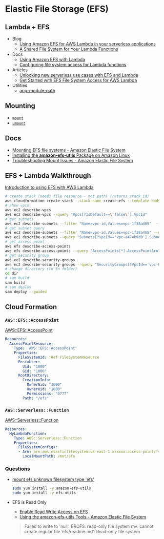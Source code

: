 # Elastic File Storage (EFS)

## Lambda + EFS

* Blog
  * [Using Amazon EFS for AWS Lambda in your serverless applications](https://aws.amazon.com/blogs/compute/using-amazon-efs-for-aws-lambda-in-your-serverless-applications/)
  * [A Shared File System for Your Lambda Functions](https://aws.amazon.com/blogs/aws/new-a-shared-file-system-for-your-lambda-functions/)
* Docs
  * [Using Amazon EFS with Lambda](https://docs.aws.amazon.com/lambda/latest/dg/services-efs.html)
  * [Configuring file system access for Lambda functions](https://docs.aws.amazon.com/lambda/latest/dg/configuration-filesystem.html)
* Articles
  * [Unlocking new serverless use cases with EFS and Lambda](https://lumigo.io/blog/unlocking-more-serverless-use-cases-with-efs-and-lambda/)
  * [Get Started with EFS File System Access for AWS Lambda](https://epsagon.com/development/get-started-with-efs-file-system-access-for-aws-lambda/)
* Utilities
  * [app-module-path](https://www.npmjs.com/package/app-module-path)

## Mounting

* [`mount`](https://man7.org/linux/man-pages/man8/mount.8.html)
* [`umount`](https://man7.org/linux/man-pages/man8/umount.8.html)

## Docs

* [Mounting EFS file systems - Amazon Elastic File System](https://docs.aws.amazon.com/efs/latest/ug/mounting-fs.html)
* [Installing the **amazon-efs-utils** Package on Amazon Linux](https://docs.aws.amazon.com/efs/latest/ug/installing-amazon-efs-utils.html)
* [Troubleshooting Mount Issues - Amazon Elastic File System](https://docs.aws.amazon.com/efs/latest/ug/troubleshooting-efs-mounting.html#automount-fails)

## EFS + Lambda Walkthrough

[Introduction to using EFS with AWS Lambda](https://www.youtube.com/watch?v=vHwNh9JtPwE)


```bash
# create stack (needs file resource - not path) (returns stack id)
aws cloudformation create-stack --stack-name create-efs --template-body file://./create-efs-cfn.yml
# show vpcs
aws ec2 describe-vpcs
aws ec2 describe-vpcs --query "Vpcs[?IsDefault==\`false\`].VpcId"
# get subnets
aws ec2 describe-subnets --filter "Name=vpc-id,Values=vpc-1f38a465"  --output text
# get subnet query
aws ec2 describe-subnets --filter "Name=vpc-id,Values=vpc-1f38a465" --query 'Subnets[*].{Id: SubnetId}' --output text
aws ec2 describe-subnets --query "Subnets[?VpcId=='vpc-a474b6d9'].SubnetId" --output text
# get access point
aws efs describe-access-points
aws efs describe-access-points --query "AccessPoints[*].AccessPointArn"
# get security group
aws ec2 describe-security-groups
aws ec2 describe-security-groups --query "SecurityGroups[?VpcId=='vpc-0994612eab90ba9c9'&&GroupName=='default'].{name: GroupName, id: GroupId}"
# change directory (to fn folder)
cd dir
# sam build
sam build
# sam deploy
sam deploy --guided
```

## Cloud Formation

### `AWS::EFS::AccessPoint`

[AWS::EFS::AccessPoint](https://docs.aws.amazon.com/AWSCloudFormation/latest/UserGuide/aws-resource-efs-accesspoint.html)

```yml
Resources:
  AccessPointResource:
    Type: 'AWS::EFS::AccessPoint'
    Properties:
      FileSystemId: !Ref FileSystemResource
      PosixUser:
        Uid: "1000"
        Gid: "1000"
      RootDirectory:
        CreationInfo:
          OwnerGid: "1000"
          OwnerUid: "1000"
          Permissions: "0777"
        Path: "/efs"
```

### `AWS::Serverless::Function`

[AWS::Serverless::Function](https://docs.aws.amazon.com/serverless-application-model/latest/developerguide/sam-resource-function.html)

```yml
Resources:
  MyLambdaFunction:
    Type: AWS::Serverless::Function
    Properties:
      FileSystemConfigs:
      - Arn: arn:aws:elasticfilesystem:us-east-1:xxxxxx:access-point/fsap-123abcdef12abcdef
        LocalMountPath: /mnt/efs
```



### Questions

* [mount efs unknown filesystem type 'efs'](https://stackoverflow.com/a/50725352/1366033)

  ```bash
  sudo yum install -y amazon-efs-utils
  sudo yum install -y nfs-utils
  ```


* EFS is Read Only

  * [Enable Read Write Access on EFS](https://aws.amazon.com/premiumsupport/knowledge-center/efs-enable-read-write-access/)
  * [Using the amazon-efs-utils Tools - Amazon Elastic File System](https://docs.aws.amazon.com/efs/latest/ug/using-amazon-efs-utils.html)

  > Failed to write to 'null'. EROFS: read-only file system
  > mv: cannot create regular file ‘efs/readme.md’: Read-only file system
